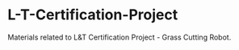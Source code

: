 # L-T-Certification-Project
Materials related to L&amp;T Certification Project - Grass Cutting Robot.
